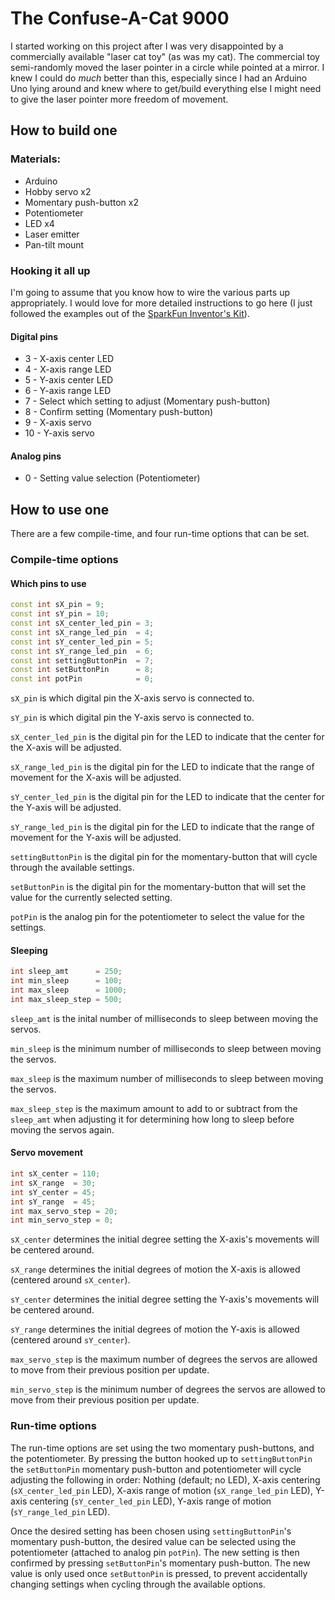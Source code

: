 # The Confuse-A-Cat 9000

I started working on this project after I was very disappointed by a
commercially available "laser cat toy" (as was my cat).  The
commercial toy semi-randomly moved the laser pointer in a circle while
pointed at a mirror.  I knew I could do _much_ better than this,
especially since I had an Arduino Uno lying around and knew where to
get/build everything else I might need to give the laser pointer more
freedom of movement.

## How to build one

### Materials:

  - Arduino
  - Hobby servo x2
  - Momentary push-button x2
  - Potentiometer
  - LED x4
  - Laser emitter
  - Pan-tilt mount

### Hooking it all up

I'm going to assume that you know how to wire the various parts up
appropriately.  I would love for more detailed instructions to go here
(I just followed the examples out of the
[SparkFun Inventor's Kit][sparkfun-inventor-kit]).

[sparkfun-inventor-kit]: http://www.sparkfun.com/products/10173 "See the Web or Print quality guide"

#### Digital pins

- 3 - X-axis center LED
- 4 - X-axis range LED
- 5 - Y-axis center LED
- 6 - Y-axis range LED
- 7 - Select which setting to adjust (Momentary push-button)
- 8 - Confirm setting (Momentary push-button)
- 9 - X-axis servo
- 10 - Y-axis servo

#### Analog pins

- 0 - Setting value selection (Potentiometer)

## How to use one

There are a few compile-time, and four run-time options that can be
set.

### Compile-time options

#### Which pins to use

```c++
const int sX_pin = 9;
const int sY_pin = 10;
const int sX_center_led_pin = 3;
const int sX_range_led_pin  = 4;
const int sY_center_led_pin = 5;
const int sY_range_led_pin  = 6;
const int settingButtonPin  = 7;
const int setButtonPin      = 8;
const int potPin            = 0;
```

`sX_pin` is which digital pin the X-axis servo is connected to.

`sY_pin` is which digital pin the Y-axis servo is connected to.

`sX_center_led_pin` is the digital pin for the LED to indicate that
the center for the X-axis will be adjusted.

`sX_range_led_pin` is the digital pin for the LED to indicate that the
range of movement for the X-axis will be adjusted.

`sY_center_led_pin` is the digital pin for the LED to indicate that
the center for the Y-axis will be adjusted.

`sY_range_led_pin` is the digital pin for the LED to indicate that the
range of movement for the Y-axis will be adjusted.

`settingButtonPin` is the digital pin for the momentary-button that
will cycle through the available settings.

`setButtonPin` is the digital pin for the momentary-button that will
set the value for the currently selected setting.

`potPin` is the analog pin for the potentiometer to select the value
for the settings.

#### Sleeping

```c++
int sleep_amt      = 250;
int min_sleep      = 100;
int max_sleep      = 1000;
int max_sleep_step = 500;
```

`sleep_amt` is the inital number of milliseconds to sleep between
moving the servos.

`min_sleep` is the minimum number of milliseconds to sleep between
moving the servos.

`max_sleep` is the maximum number of milliseconds to sleep between
moving the servos.

`max_sleep_step` is the maximum amount to add to or subtract from the
`sleep_amt` when adjusting it for determining how long to sleep before
moving the servos again.

#### Servo movement

```c++
int sX_center = 110;
int sX_range  = 30;
int sY_center = 45;
int sY_range  = 45;
int max_servo_step = 20;
int min_servo_step = 0;
```

`sX_center` determines the initial degree setting the X-axis's
movements will be centered around.

`sX_range` determines the initial degrees of motion the X-axis is
allowed (centered around `sX_center`).

`sY_center` determines the initial degree setting the Y-axis's
movements will be centered around.

`sY_range` determines the initial degrees of motion the Y-axis is
allowed (centered around `sY_center`).

`max_servo_step` is the maximum number of degrees the servos are
allowed to move from their previous position per update.

`min_servo_step` is the minimum number of degrees the servos are
allowed to move from their previous position per update.

### Run-time options

The run-time options are set using the two momentary push-buttons, and
the potentiometer.  By pressing the button hooked up to
`settingButtonPin` the `setButtonPin` momentary push-button and
potentiometer will cycle adjusting the following in order: Nothing
(default; no LED), X-axis centering (`sX_center_led_pin` LED), X-axis
range of motion (`sX_range_led_pin` LED), Y-axis centering
(`sY_center_led_pin` LED), Y-axis range of motion (`sY_range_led_pin`
LED).

Once the desired setting has been chosen using `settingButtonPin`'s
momentary push-button, the desired value can be selected using the
potentiometer (attached to analog pin `potPin`).  The new setting is
then confirmed by pressing `setButtonPin`'s momentary push-button.
The new value is only used once `setButtonPin` is pressed, to prevent
accidentally changing settings when cycling through the available
options.
